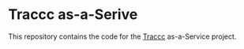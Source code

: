# Traccc as-a-Serive

This repository contains the code for the [Traccc](https://github.com/acts-project/traccc/tree/main) as-a-Service project. 